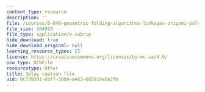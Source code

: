 ```yaml
---
content_type: resource
description: ''
file: /courses/6-849-geometric-folding-algorithms-linkages-origami-polyhedra-fall-2012/0c7393916bf750b8ae63685916a5e2fb_-Xwla4ZbWe8.vtt
file_size: 104958
file_type: application/x-subrip
hide_download: true
hide_download_original: null
learning_resource_types: []
license: https://creativecommons.org/licenses/by-nc-sa/4.0/
ocw_type: OCWFile
resourcetype: Other
title: 3play caption file
uid: 0c739391-6bf7-50b8-ae63-685916a5e2fb
---
```

